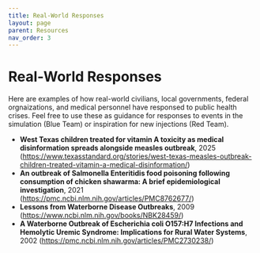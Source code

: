 ```yaml
---
title: Real-World Responses
layout: page
parent: Resources
nav_order: 3
---
```


# Real-World Responses

Here are examples of how real-world civilians, local governments, federal orgnaizations, and medical personnel have responsed to public health crises. Feel free to use these as guidance for responses to events in the simulation (Blue Team) or inspiration for new injections (Red Team).

- **West Texas children treated for vitamin A toxicity as medical disinformation spreads alongside measles outbreak**, 2025 (https://www.texasstandard.org/stories/west-texas-measles-outbreak-children-treated-vitamin-a-medical-disinformation/)
- **An outbreak of Salmonella Enteritidis food poisoning following consumption of chicken shawarma: A brief epidemiological investigation**, 2021 (https://pmc.ncbi.nlm.nih.gov/articles/PMC8762677/)
- **Lessons from Waterborne Disease Outbreaks**, 2009 (https://www.ncbi.nlm.nih.gov/books/NBK28459/)
- **A Waterborne Outbreak of Escherichia coli O157:H7 Infections and Hemolytic Uremic Syndrome: Implications for Rural Water Systems**, 2002 (https://pmc.ncbi.nlm.nih.gov/articles/PMC2730238/)